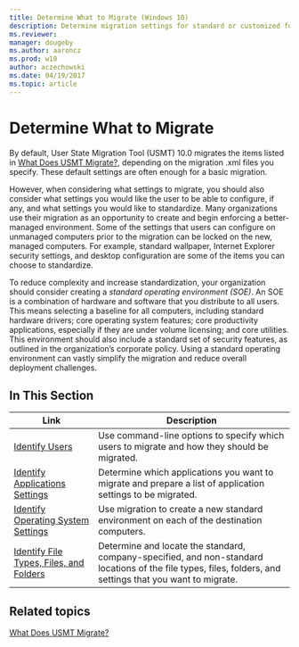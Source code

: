 ```yaml
---
title: Determine What to Migrate (Windows 10)
description: Determine migration settings for standard or customized for the User State Migration Tool (USMT) 10.0.
ms.reviewer: 
manager: dougeby
ms.author: aaroncz
ms.prod: w10
author: aczechowski
ms.date: 04/19/2017
ms.topic: article
---
```


# Determine What to Migrate

By default, User State Migration Tool (USMT) 10.0 migrates the items listed in [What Does USMT Migrate?](usmt-what-does-usmt-migrate.md), depending on the migration .xml files you specify. These default settings are often enough for a basic migration.

However, when considering what settings to migrate, you should also consider what settings you would like the user to be able to configure, if any, and what settings you would like to standardize. Many organizations use their migration as an opportunity to create and begin enforcing a better-managed environment. Some of the settings that users can configure on unmanaged computers prior to the migration can be locked on the new, managed computers. For example, standard wallpaper, Internet Explorer security settings, and desktop configuration are some of the items you can choose to standardize.

To reduce complexity and increase standardization, your organization should consider creating a *standard operating environment (SOE)*. An SOE is a combination of hardware and software that you distribute to all users. This means selecting a baseline for all computers, including standard hardware drivers; core operating system features; core productivity applications, especially if they are under volume licensing; and core utilities. This environment should also include a standard set of security features, as outlined in the organization’s corporate policy. Using a standard operating environment can vastly simplify the migration and reduce overall deployment challenges.

## In This Section

| Link | Description |
|--- |--- |
|[Identify Users](usmt-identify-users.md)|Use command-line options to specify which users to migrate and how they should be migrated.|
|[Identify Applications Settings](usmt-identify-application-settings.md)|Determine which applications you want to migrate and prepare a list of application settings to be migrated.|
|[Identify Operating System Settings](usmt-identify-operating-system-settings.md)|Use migration to create a new standard environment on each of the destination computers.|
|[Identify File Types, Files, and Folders](usmt-identify-file-types-files-and-folders.md)|Determine and locate the standard, company-specified, and non-standard locations of the file types, files, folders, and settings that you want to migrate.|

## Related topics

[What Does USMT Migrate?](usmt-what-does-usmt-migrate.md)
